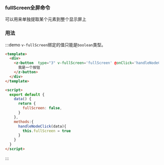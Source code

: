 ### fullScreen全屏命令

可以用来单独提取某个元素到整个显示屏上


### 用法


:::demo `v-fullScreen`绑定的值只能是`boolean`类型。
```html
<template>
  <div>
    <z-button  type="3" v-fullScreen='fullScreen' @onClick='handleNodeClick'>
      我是一个按钮
    </z-button>
  </div>
</template>

<script>
  export default {
    data() {
      return {
        fullScreen: false,
      }
    },
    methods:{
      handleNodeClick(data){
        this.fullScreen = true
      }
    }
  }
</script>


```
:::
